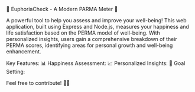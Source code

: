 🌟 EuphoriaCheck - A Modern PARMA Meter 🌟

A powerful tool to help you assess and improve your well-being! This web application, built using Express and Node.js, measures your happiness and life satisfaction based on the PERMA model of well-being.
With personalized insights, users gain a comprehensive breakdown of their PERMA scores, identifying areas for personal growth and well-being enhancement.

Key Features:
📊 Happiness Assessment: 
📈 Personalized Insights: 
🎯 Goal Setting:

Feel free to contribute! 🌈✨
